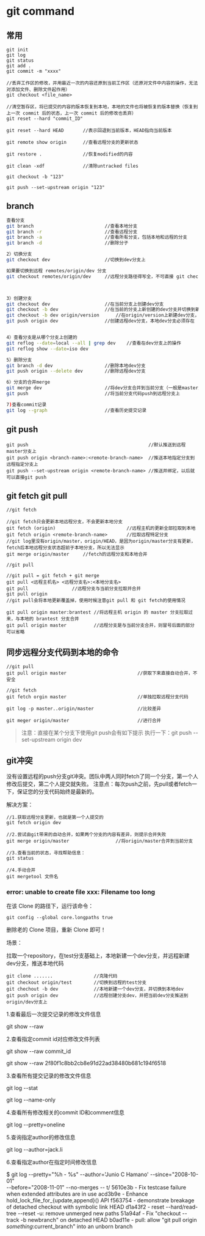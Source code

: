 # git command



## 常用

```shell
git init
git log
git status
git add .
git commit -m "xxxx"
```



```shell
//丢弃工作区的修改，并用最近一次的内容还原到当前工作区（还原对文件中内容的操作，无法对添加文件、删除文件起作用）
git checkout <file_name>

//清空暂存区，将已提交的内容的版本恢复到本地，本地的文件也将被恢复的版本替换（恢复到上一次 commit 后的状态，上一次 commit 后的修改也丢弃）
git reset --hard "commit_ID"

git reset --hard HEAD 		//表示回退到当前版本，HEAD指向当前版本

git remote show origin		//查看远程分支的更新状态

git restore .				//恢复modified的内容

git clean -xdf				//清除untracked files

git checkout -b "123"

git push --set-upstream origin "123"
```





## branch

```sh
查看分支
git branch 							//查看本地分支
git branch -r 						//查看远程分支
git branch -a 						//查看所有分支，包括本地和远程的分支
git branch -d						//删除分子

2）切换分支
git checkout dev 					//切换到dev分支上

如果要切换到远程 remotes/origin/dev 分支
git checkout remotes/origin/dev		//远程分支路径得写全，不可直接 git checkout origin/dev	



3）创建分支
git checkout dev					//在当前分支上创建dev分支
git checkout -b dev					//在当前的分支上新创建的dev分支并切换到新的创建的dev分支上
git checkout -b dev origin/version		//在origin/version上新建dev分支，并切换到dev分支上
git push origin dev					//创建远程dev分支，本地dev分支必须存在


4）查看分支是从哪个分支上创建的
git reflog --date=local --all | grep dev	//查看在dev分支上的操作
git reflog show --date=iso dev

5）删除分支
git branch -d dev					//删除本地dev分支
git push origin --delete dev		//删除远程dev分支

6）分支的合并merge
git merge dev						//将dev分支合并到当前分支（一般是master主分支）or	
git push							//将当前分支代码push到远程分支上

7)查看commit记录
git log --graph						//查看历史提交记录
```



## git push

```shell
git push											//默认推送到远程master分支上
git push origin <branch-name>:<remote-branch-name>	//推送本地指定分支到远程指定分支上
git push --set-upstream origin <remote-branch-name>	//推送并绑定，以后就可以直接git push
```



## git fetch	git pull

```shell
//git fetch

//git fetch只会更新本地远程分支，不会更新本地分支
git fetch (origin)							//远程主机的更新全部拉取到本地
git fetch origin <remote-branch-name>		//拉取远程特定分支
//git log里没有origin/master，origin/HEAD，是因为origin/master分支有更新，fetch后本地远程分支状态超前于本地分支，所以无法显示
git merge origin/master		//fetch的远程分支和本地合并
```



```shell
//git pull

//git pull = git fetch + git merge
git pull <远程主机名> <远程分支名>:<本地分支名>
git pull				//远程分支与当前分支拉取并合并
git pull origin			
//git pull会将本地更新覆盖掉，使用时候注意git pull 和 git fetch的使用情况

git pull origin master:brantest	//将远程主机 origin 的 master 分支拉取过来，与本地的 brantest 分支合并
git pull origin master			//远程分支是与当前分支合并，则冒号后面的部分可以省略
```







## 同步远程分支代码到本地的命令

```shell
//git pull
git pull origin master							//获取下来直接自动合并，不安全

//git fetch
git fetch orgin master							//单独拉取远程分支代码

git log -p master..origin/master				//比较差异

git meger origin/master							//进行合并
```

> 注意：直接在某个分支下使用git push会有如下提示
> 执行一下：git push --set-upstream origin dev



## git冲突

没有设置远程的push分支git冲突。团队中两人同时fetch了同一个分支，第一个人修改后提交，第二个人提交就失败。
注意点：每次push之前，先pull或者fetch一下，保证您的分支代码始终是最新的。

解决方案：

```shell
//1.获取远程分支更新，也就是第一个人提交的
git fetch origin dev

//2.尝试由git带来的自动合并，如果两个分支的内容有差异，则提示合并失败
git merge origin/master 				//将origin/master合并到当前分支

//3.查看当前的状态，寻找帮助信息：
git status

//4.手动合并
git mergetool 文件名
```





### error: unable to create file xxx: Filename too long

在该 Clone 的路径下，运行该命令：

```
git config --global core.longpaths true
```

删除老的 Clone 项目，重新 Clone 即可！











场景：

拉取一个repository，在test分支基础上，本地新建一个dev分支，并远程新建dev分支，推送本地代码

```shell
git clone .......				//克隆代码
git checkout origin/test		//切换到远程的test分支
git chechout -b dev				//本地新建一个dev分支，并切换到本地dev
git push origin dev				//远程创建分支dev，并把当前dev分支推送到origin/dev分支上
```



1.查看最后一次提交记录的修改文件信息

 git show --raw

2.查看指定commit id对应修改文件列表

git show --raw commit_id

git show --raw 2f80f1c8bb2cb8e91d22ad38480b681c194f6518

3.查看所有提交记录的修改文件信息

git log --stat

git log --name-only

4.查看所有修改相关的commit ID和comment信息

git log --pretty=oneline

5.查询指定author的修改信息

git log --author=jack.li

6.查看指定author在指定时间修改信息

$ git log --pretty="%h - %s" --author='Junio C Hamano' --since="2008-10-01" \
   --before="2008-11-01" --no-merges -- t/
5610e3b - Fix testcase failure when extended attributes are in use
acd3b9e - Enhance hold_lock_file_for_{update,append}() API
f563754 - demonstrate breakage of detached checkout with symbolic link HEAD
d1a43f2 - reset --hard/read-tree --reset -u: remove unmerged new paths
51a94af - Fix "checkout --track -b newbranch" on detached HEAD
b0ad11e - pull: allow "git pull origin $something:$current_branch" into an unborn branch
